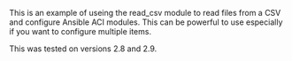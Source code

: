 This is an example of useing the read_csv module to read files from a CSV and configure Ansible ACI modules. This can be powerful to use especially if you want to configure multiple items.

This was tested on versions 2.8 and 2.9.
